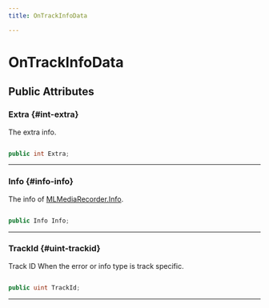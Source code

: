 ```yaml
---
title: OnTrackInfoData

---
```


# OnTrackInfoData










## Public Attributes

### Extra {#int-extra}

The extra info. 

```csharp

public int Extra;

```






-----------

### Info {#info-info}

The info of [MLMediaRecorder.Info](/versioned_docs/version-02-Aug-2023/unity-api/api/UnityEngine.XR.MagicLeap/MLMediaRecorder/UnityEngine.XR.MagicLeap.MLMediaRecorder.md#enums-info). 

```csharp

public Info Info;

```






-----------

### TrackId {#uint-trackid}

Track ID When the error or info type is track specific. 

```csharp

public uint TrackId;

```






-----------


